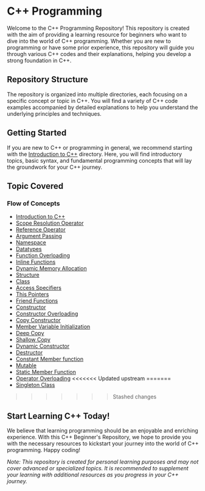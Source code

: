 # C++ Programming

Welcome to the C++ Programming Repository! This repository is created with the aim of providing a learning resource for beginners who want to dive into the world of C++ programming. Whether you are new to programming or have some prior experience, this repository will guide you through various C++ codes and their explanations, helping you develop a strong foundation in C++.

## Repository Structure

The repository is organized into multiple directories, each focusing on a specific concept or topic in C++. You will find a variety of C++ code examples accompanied by detailed explanations to help you understand the underlying principles and techniques.

## Getting Started

If you are new to C++ or programming in general, we recommend starting with the [Introduction to C++](https://github.com/Lavin-tom/cpp_programming/tree/master/Introduction-to-C++) directory. Here, you will find introductory topics, basic syntax, and fundamental programming concepts that will lay the groundwork for your C++ journey.

## Topic Covered
### Flow of Concepts
-   [Introduction to C++](https://github.com/Lavin-tom/cpp_programming/tree/master/Introduction-to-C++)
-   [Scope Resolution Operator](https://github.com/Lavin-tom/cpp_programming/tree/master/Scope_resolution_operator)
-   [Reference Operator](https://github.com/Lavin-tom/cpp_programming/tree/master/Reference_operator)
-   [Argument Passing](https://github.com/Lavin-tom/cpp_programming/tree/master/Argument_passing)
-   [Namespace](https://github.com/Lavin-tom/cpp_programming/tree/master/Namespace)
-   [Datatypes](https://github.com/Lavin-tom/cpp_programming/tree/master/Datatypes)
-   [Function Overloading](https://github.com/Lavin-tom/cpp_programming/tree/master/Function_overloading)
-   [Inline Functions](https://github.com/Lavin-tom/cpp_programming/tree/master/Inline_functions)
-   [Dynamic Memory Allocation](https://github.com/Lavin-tom/cpp_programming/tree/master/Dynamic_memory_allocation)
-   [Structure](https://github.com/Lavin-tom/cpp_programming/tree/master/Structure)
-   [Class](https://github.com/Lavin-tom/cpp_programming/tree/master/Class)
-   [Access Specifiers](https://github.com/Lavin-tom/cpp_programming/tree/master/Access_specifiers)
-   [This Pointers](https://github.com/Lavin-tom/cpp_programming/tree/master/This_Pointer)
-   [Friend Functions](https://github.com/Lavin-tom/cpp_programming/tree/master/Friend_function)
-   [Constructor](https://github.com/Lavin-tom/cpp_programming/tree/master/Constructor)
-   [Constructor Overloading](https://github.com/Lavin-tom/cpp_programming/tree/master/Constructor/constructor_overloading)
-   [Copy Constructor](https://github.com/Lavin-tom/cpp_programming/tree/master/Constructor/copy_constructor)
-   [Member Variable Initialization](https://github.com/Lavin-tom/cpp_programming/tree/master/Member_variable_initialization)
-   [Deep Copy](https://github.com/Lavin-tom/cpp_programming/tree/master/Constructor/copy_constructor)
-   [Shallow Copy](https://github.com/Lavin-tom/cpp_programming/tree/master/Constructor/copy_constructor)
-   [Dynamic Constructor](https://github.com/Lavin-tom/cpp_programming/tree/master/Constructor/dynamic_constructor)
-   [Destructor](https://github.com/Lavin-tom/cpp_programming/tree/master/Destructor)
-   [Constant Member function](https://github.com/Lavin-tom/cpp_programming/tree/master/Constant_member_function)
-   [Mutable](https://github.com/Lavin-tom/cpp_programming/tree/master/Mutable)
-   [Static Member Function](https://github.com/Lavin-tom/cpp_programming/tree/master/Static_Member_function)
-   [Operator Overloading](https://github.com/Lavin-tom/cpp_programming/tree/master/Opereator_overloading)
<<<<<<< Updated upstream
=======
-   [Singleton Class](https://github.com/Lavin-tom/cpp_programming/tree/master/Singleton_class)
>>>>>>> Stashed changes


## Start Learning C++ Today!

We believe that learning programming should be an enjoyable and enriching experience. With this C++ Beginner's Repository, we hope to provide you with the necessary resources to kickstart your journey into the world of C++ programming. Happy coding!

_Note: This repository is created for personal learning purposes and may not cover advanced or specialized topics. It is recommended to supplement your learning with additional resources as you progress in your C++ journey._